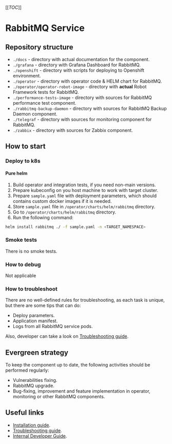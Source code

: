 [[_TOC_]]

# RabbitMQ Service

## Repository structure

* `./docs` - directory with actual documentation for the component.
* `./grafana` - directory with Grafana Dashboard for RabbitMQ.
* `./openshift` - directory with scripts for deploying to Openshift environment.
* `./operator` - directory with operator code & HELM chart for RabbitMQ.
* `./operator/operator-robot-image` - directory with **actual** Robot Framework tests for RabbitMQ.
* `./performance-tests-image` - directory with sources for RabbitMQ performance test component.
* `./rabbitmq-backup-daemon` - directory with sources for RabbitMQ Backup Daemon component.
* `./telegraf` - directory with sources for monitoring component for RabbitMQ.
* `./zabbix` - directory with sources for Zabbix component.

## How to start

### Deploy to k8s

#### Pure helm

1. Build operator and integration tests, if you need non-main versions.
2. Prepare kubeconfig on you host machine to work with target cluster.
3. Prepare `sample.yaml` file with deployment parameters, which should contains custom docker images if it is needed.
4. Store `sample.yaml` file in `/operator/charts/helm/rabbitmq` directory.
5. Go to `/operator/charts/helm/rabbitmq` directory.
6. Run the following command:

  ```sh
  helm install rabbitmq ./ -f sample.yaml -n <TARGET_NAMESPACE>
  ```

### Smoke tests

There is no smoke tests.

### How to debug

Not applicable

### How to troubleshoot

There are no well-defined rules for troubleshooting, as each task is unique, but there are some tips that can do:

* Deploy parameters.
* Application manifest.
* Logs from all RabbitMQ service pods.

Also, developer can take a look on [Troubleshooting guide](/docs/public/troubleshooting.md).
## Evergreen strategy

To keep the component up to date, the following activities should be performed regularly:

* Vulnerabilities fixing.
* RabbitMQ upgrade.
* Bug-fixing, improvement and feature implementation in operator, monitoring or other RabbitMQ components.

## Useful links

* [Installation guide](/docs/public/installation.md).
* [Troubleshooting guide](/docs/public/troubleshooting.md).
* [Internal Developer Guide](/docs/internal/developing.md).
